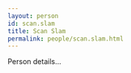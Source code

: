 ```yaml
---
layout: person
id: scan.slam
title: Scan Slam
permalink: people/scan.slam.html
---
```


Person details...